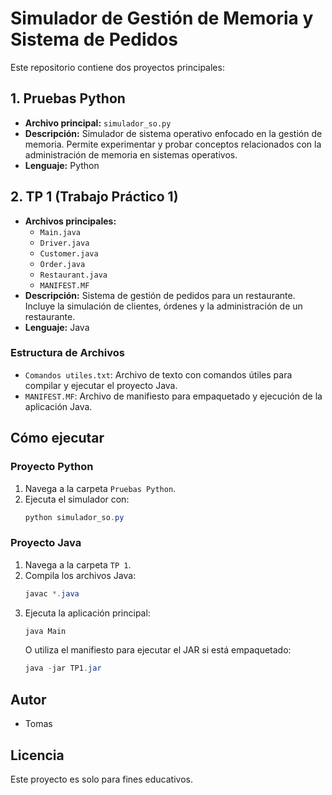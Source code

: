 # Simulador de Gestión de Memoria y Sistema de Pedidos

Este repositorio contiene dos proyectos principales:

## 1. Pruebas Python

- **Archivo principal:** `simulador_so.py`
- **Descripción:** Simulador de sistema operativo enfocado en la gestión de memoria. Permite experimentar y probar conceptos relacionados con la administración de memoria en sistemas operativos.
- **Lenguaje:** Python

## 2. TP 1 (Trabajo Práctico 1)

- **Archivos principales:**
  - `Main.java`
  - `Driver.java`
  - `Customer.java`
  - `Order.java`
  - `Restaurant.java`
  - `MANIFEST.MF`
- **Descripción:** Sistema de gestión de pedidos para un restaurante. Incluye la simulación de clientes, órdenes y la administración de un restaurante.
- **Lenguaje:** Java

### Estructura de Archivos
- `Comandos utiles.txt`: Archivo de texto con comandos útiles para compilar y ejecutar el proyecto Java.
- `MANIFEST.MF`: Archivo de manifiesto para empaquetado y ejecución de la aplicación Java.

## Cómo ejecutar

### Proyecto Python
1. Navega a la carpeta `Pruebas Python`.
2. Ejecuta el simulador con:
   ```powershell
   python simulador_so.py
   ```

### Proyecto Java
1. Navega a la carpeta `TP 1`.
2. Compila los archivos Java:
   ```powershell
   javac *.java
   ```
3. Ejecuta la aplicación principal:
   ```powershell
   java Main
   ```
   O utiliza el manifiesto para ejecutar el JAR si está empaquetado:
   ```powershell
   java -jar TP1.jar
   ```

## Autor
- Tomas

## Licencia
Este proyecto es solo para fines educativos.
